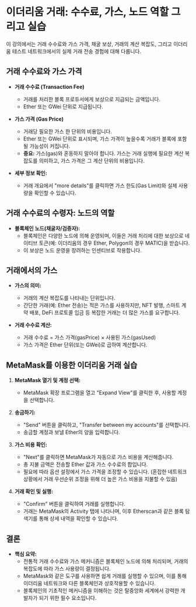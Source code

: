 # 이더리움 거래: 수수료, 가스, 노드 역할 그리고 실습

이 강의에서는 거래 수수료와 가스 가격, 채굴 보상, 거래의 계산 복잡도, 그리고 이더리움 테스트 네트워크에서의 실제 거래 전송 경험에 대해 다룹니다.

## 거래 수수료와 가스 가격

- **거래 수수료 (Transaction Fee)**  
  - 거래를 처리한 블록 프로듀서에게 보상으로 지급되는 금액입니다.
  - Ether 또는 GWei 단위로 지급됩니다.

- **가스 가격 (Gas Price)**  
  - 거래당 필요한 가스 한 단위의 비용입니다.
  - Ether 또는 GWei 단위로 표시되며, 가스 가격이 높을수록 거래가 블록에 포함될 가능성이 커집니다.
  - **중요:** 가스(gas)와 혼동하지 말아야 합니다. 가스는 거래 실행에 필요한 계산 복잡도를 의미하고, 가스 가격은 그 계산 단위의 비용입니다.

- **세부 정보 확인:**  
  - 거래 개요에서 "more details"를 클릭하면 가스 한도(Gas Limit)와 실제 사용량을 확인할 수 있습니다.

## 거래 수수료의 수령자: 노드의 역할

- **블록체인 노드(채굴자/검증자):**  
  - 블록체인은 다양한 노드에 의해 운영되며, 이들은 거래 처리에 대한 보상으로 네이티브 토큰(예: 이더리움의 경우 Ether, Polygon의 경우 MATIC)을 받습니다.
  - 이 보상은 노드 운영을 장려하는 인센티브로 작용합니다.

## 거래에서의 가스

- **가스의 의미:**  
  - 거래의 계산 복잡도를 나타내는 단위입니다.
  - 간단한 거래(예: Ether 전송)는 적은 가스를 사용하지만, NFT 발행, 스마트 계약 배포, DeFi 프로토콜 입금 등 복잡한 거래는 더 많은 가스를 요구합니다.
  
- **거래 수수료 계산:**  
  - 거래 수수료 = 가스 가격(gasPrice) × 사용된 가스(gasUsed)
  - 가스 가격은 Ether 단위(또는 GWei)로 곱하여 계산합니다.

## MetaMask를 이용한 이더리움 거래 실습

1. **MetaMask 열기 및 계정 선택:**  
   - MetaMask 확장 프로그램을 열고 "Expand View"를 클릭한 후, 사용할 계정을 선택합니다.
   
2. **송금하기:**  
   - "Send" 버튼을 클릭하고, "Transfer between my accounts"를 선택합니다.
   - 송금할 계정과 보낼 Ether의 양을 입력합니다.
   
3. **가스 비용 확인:**  
   - "Next"를 클릭하면 MetaMask가 자동으로 가스 비용을 계산해줍니다.
   - 총 지불 금액은 전송할 Ether 값과 가스 수수료의 합입니다.
   - 필요에 따라 옵션 설정에서 가스 가격을 조정할 수 있습니다. (혼잡한 네트워크 상황에서 거래 우선순위 조정을 위해 더 높은 가스 비용을 지불할 수 있음)

4. **거래 확인 및 실행:**  
   - "Confirm" 버튼을 클릭하여 거래를 실행합니다.
   - 거래는 MetaMask의 Activity 탭에 나타나며, 이후 Etherscan과 같은 블록 탐색기를 통해 상세 내역을 확인할 수 있습니다.

## 결론

- **핵심 요약:**  
  - 전통적 거래 수수료와 가스 메커니즘은 블록체인 노드에 의해 처리되며, 거래의 복잡도에 따라 가스 사용량이 결정됩니다.
  - MetaMask와 같은 도구를 사용하면 쉽게 거래를 실행할 수 있으며, 이를 통해 이더리움 네트워크와 다른 블록체인과 상호작용할 수 있습니다.
  - 블록체인의 기초적인 메커니즘을 이해하는 것은 탈중앙화 세계에서 강력한 개발자가 되기 위한 필수 요소입니다.

